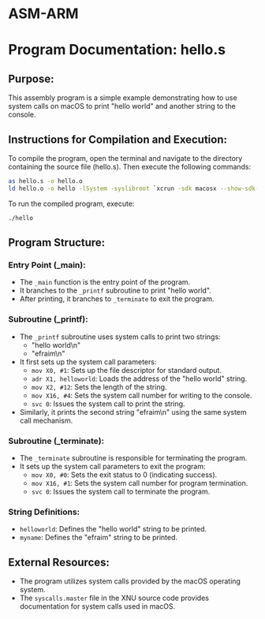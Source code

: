 # ASM-ARM


# Program Documentation: hello.s

## Purpose:
This assembly program is a simple example demonstrating how to use system calls on macOS to print "hello world" and another string to the console.

## Instructions for Compilation and Execution:
To compile the program, open the terminal and navigate to the directory containing the source file (hello.s). Then execute the following commands:

```bash
as hello.s -o hello.o
ld hello.o -o hello -lSystem -syslibroot `xcrun -sdk macosx --show-sdk-path` -e _main -arch arm64
```

To run the compiled program, execute:

```bash
./hello
```

## Program Structure:

### Entry Point (_main):
- The `_main` function is the entry point of the program.
- It branches to the `_printf` subroutine to print "hello world".
- After printing, it branches to `_terminate` to exit the program.

### Subroutine (_printf):
- The `_printf` subroutine uses system calls to print two strings:
  - "hello world\n"
  - "efraim\n"
- It first sets up the system call parameters:
  - `mov X0, #1`: Sets up the file descriptor for standard output.
  - `adr X1, helloworld`: Loads the address of the "hello world" string.
  - `mov X2, #12`: Sets the length of the string.
  - `mov X16, #4`: Sets the system call number for writing to the console.
  - `svc 0`: Issues the system call to print the string.
- Similarly, it prints the second string "efraim\n" using the same system call mechanism.

### Subroutine (_terminate):
- The `_terminate` subroutine is responsible for terminating the program.
- It sets up the system call parameters to exit the program:
  - `mov X0, #0`: Sets the exit status to 0 (indicating success).
  - `mov X16, #1`: Sets the system call number for program termination.
  - `svc 0`: Issues the system call to terminate the program.

### String Definitions:
- `helloworld`: Defines the "hello world" string to be printed.
- `myname`: Defines the "efraim" string to be printed.

## External Resources:
- The program utilizes system calls provided by the macOS operating system.
- The `syscalls.master` file in the XNU source code provides documentation for system calls used in macOS.
```
